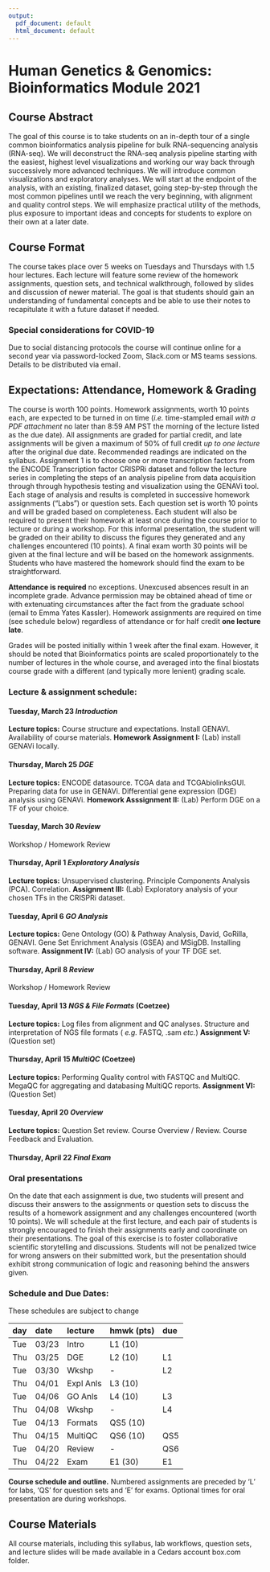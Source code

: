 ```yaml
---
output:
  pdf_document: default
  html_document: default
---
```


# Human Genetics & Genomics: Bioinformatics Module 2021

## Course Abstract

The goal of this course is to take students on an in-depth tour of a single
common bioinformatics analysis pipeline for bulk RNA-sequencing analysis
(RNA-seq). We will deconstruct the RNA-seq analysis pipeline starting with the
easiest, highest level visualizations and working our way back through
successively more advanced techniques. We will introduce common visualizations
and exploratory analyses. We will start at the endpoint of the analysis, with an
existing, finalized dataset, going step-by-step through the most common
pipelines until we reach the very beginning, with alignment and quality control
steps. We will emphasize practical utility of the methods, plus exposure to
important ideas and concepts for students to explore on their own at a later
date.

## Course Format

The course takes place over 5 weeks on Tuesdays and Thursdays with 1.5 hour
lectures. Each lecture will feature some review of the homework assignments,
question sets, and technical walkthrough, followed by slides and discussion of
newer material. The goal is that students should gain an understanding of
fundamental concepts and be able to use their notes to recapitulate it with a
future dataset if needed.

### Special considerations for COVID-19

Due to social distancing protocols the course will continue online for a second
year via password-locked Zoom, Slack.com or MS teams sessions. Details to be
distributed via email.

## Expectations: Attendance, Homework & Grading

The course is worth 100 points. Homework assignments, worth 10 points each, are
expected to be turned in on time (_i.e._ time-stampled email *with a PDF
attachment* no later than 8:59 AM PST the morning of the lecture listed as the
due date). All assignments are graded for partial credit, and late assignments
will be given a maximum of 50% of full credit *up to one lecture* after the
original due date. Recommended readings are indicated on the syllabus.
Assignment 1 is to choose one or more transcription factors from the ENCODE
Transcription factor CRISPRi dataset and follow the lecture series in completing
the steps of an analysis pipeline from data acquisition through through
hypothesis testing and visualization using the GENAVi tool. Each stage of
analysis and results is completed in successive homework assignments (“Labs”) or
question sets. Each question set is worth 10 points and will be graded based on
completeness. Each student will also be required to present their homework at
least once during the course prior to lecture or during a workshop. For this
informal presentation, the student will be graded on their ability to discuss
the figures they generated and any challenges encountered (10 points). A final
exam worth 30 points will be given at the final lecture and will be based on the
homework assignments. Students who have mastered the homework should find the
exam to be straightforward.

**Attendance is required** no exceptions. Unexcused absences result in an
incomplete grade. Advance permission may be obtained ahead of time or with
extenuating circumstances after the fact from the graduate school (email to Emma
Yates Kassler). Homework assignments are required on time (see schedule below)
regardless of attendance or for half credit **one lecture late**.

Grades will be posted initially within 1 week after the final exam. However, it
should be noted that Bioinformatics points are scaled proportionately to the
number of lectures in the whole course, and averaged into the final biostats
course grade with a different (and typically more lenient) grading scale.

### Lecture & assignment schedule:

#### Tuesday, March 23 *Introduction*

**Lecture topics:** Course structure and expectations. Install GENAVI.
Availability of course materials. **Homework Assignment I:** (Lab) install
GENAVi locally.

#### Thursday, March 25 *DGE*

**Lecture topics:** ENCODE datasource. TCGA data and TCGAbiolinksGUI. Preparing
data for use in GENAVi. Differential gene expression (DGE) analysis using
GENAVi. **Homework Asssignment II:** (Lab) Perform DGE on a TF of your choice.

#### Tuesday, March 30 *Review*

Workshop / Homework Review

#### Thursday, April 1 *Exploratory Analysis*

**Lecture topics:** Unsupervised clustering. Principle Components Analysis
(PCA). Correlation. **Assignment III:** (Lab) Exploratory analysis of your
chosen TFs in the CRISPRi dataset.

#### Tuesday, April 6 *GO Analysis*

**Lecture topics:** Gene Ontology (GO) & Pathway Analysis, David, GoRilla,
GENAVI. Gene Set Enrichment Analysis (GSEA) and MSigDB. Installing software.
**Assignment IV:** (Lab) GO analysis of your TF DGE set.

#### Thursday, April 8 *Review*

Workshop / Homework Review

#### Tuesday, April 13 *NGS & File Formats* (Coetzee)

**Lecture topics:** Log files from alignment and QC analyses. Structure and
interpretation of NGS file formats ( *e.g.* FASTQ, .sam *etc.*) **Assignment
V:** (Question set)

#### Thursday, April 15 *MultiQC* (Coetzee)

**Lecture topics:** Performing Quality control with FASTQC and MultiQC. MegaQC
for aggregating and databasing MultiQC reports. **Assignment VI:** (Question
Set)

#### Tuesday, April 20 *Overview*

**Lecture topics:** Question Set review. Course Overview / Review. Course
Feedback and Evaluation.

#### Thursday, April 22 *Final Exam*

### Oral presentations

On the date that each assignment is due, two students will present and discuss
their answers to the assignments or question sets to discuss the results of a
homework assignment and any challenges encountered (worth 10 points). We will
schedule at the first lecture, and each pair of students is strongly encouraged
to finish their assignments early and coordinate on their presentations. The
goal of this exercise is to foster collaborative scientific storytelling and
discussions. Students will not be penalized twice for wrong answers on their
submitted work, but the presentation should exhibit strong communication of
logic and reasoning behind the answers given.

### Schedule and Due Dates:

These schedules are subject to change

| day | date  | lecture   | hmwk (pts) | due  |
| :-- | :---- | :-------- | :--------- | :--- |
| Tue | 03/23 | Intro     | L1 (10)    |      |
| Thu | 03/25 | DGE       | L2 (10)    | L1   |
| Tue | 03/30 | Wkshp     | -          | L2   |
| Thu | 04/01 | Expl Anls | L3 (10)    |      |
| Tue | 04/06 | GO Anls   | L4 (10)    | L3   |
| Thu | 04/08 | Wkshp     | -          | L4   |
| Tue | 04/13 | Formats   | QS5 (10)   |      |
| Thu | 04/15 | MultiQC   | QS6 (10)   | QS5  |
| Tue | 04/20 | Review    | -          | QS6  |
| Thu | 04/22 | Exam      | E1 (30)    | E1   |

**Course schedule and outline.** Numbered assignments are preceded by ‘L’ for
labs, ‘QS’ for question sets and ‘E’ for exams. Optional times for oral
presentation are during workshops.

## Course Materials

All course materials, including this syllabus, lab workflows, question sets, and
lecture slides will be made available in a Cedars account box.com folder.
